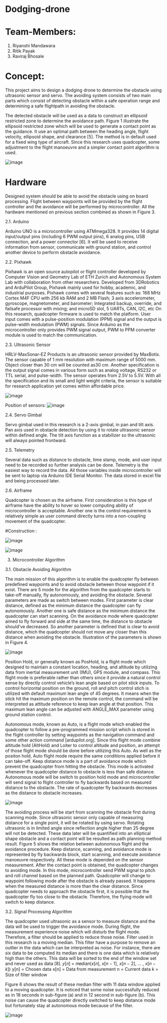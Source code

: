 # Dodging-drone

# Team-Members:
1. Riyanshi Mandawara
2. Ritik Payak
3. Raviraj Bhosale

# Concept:
This project aims to design a dodging drone to determine the obstacle using ultrasonic sensor and servo. The avoiding system consists of two main parts which consist of detecting obstacle within a safe operation range and determining a safe flightpath in avoiding the obstacle.


The detected obstacle will be used as a data to
construct an ellipsoid restricted zone to determine the avoidance path.
Figure 1 illustrate the ellipsoid restricted zone which will be used to generate a contact point as the
guidance. It use an optimal path between the heading angle, flight velocity, ellipsoid shape, and
clearance [5]. The method is in default used for a fixed wing type of aircraft. Since this research uses
quadcopter, some adjustment to the flight manoeuvre and a simpler contact point algorithm is used.

![image](https://user-images.githubusercontent.com/99550382/178240148-9b49647a-c9d6-4b79-a2ce-34185ab205f4.png)




# Hardware

Designed system should be able to avoid the obstacle using on board processing. Flight between
waypoints will be provided by the flight controller and the avoidance will be performed by
microcontroller. All the hardware mentioned on previous section combined as shown in Figure 3.

2.1. Arduino

Arduino UNO is a microcontroller using ATMmega328. It provides 14 digital input/output pins
(including 6 PWM output pins), 6 analog pins, USB connection, and a power connector [6]. It will
be used to receive information from sensor, communicate with ground station, and control another
device to perform obstacle avoidance.

2.2. Pixhawk

Pixhawk is an open source autopilot or flight controller developed by Computer Vision and
Geometry Lab of ETH Zurich and Autonomous System Lab with collaboration from other
researchers. Developed from 3DRobotics and ArduPilot Group, Pixhawk mainly used for hobby,
academic, and industrial purposes.
Pixhawk comes with several features such as: 168 MHz Cortex M4F CPU with 256 kb RAM
and 2 MB Flash; 3 axis accelerometer, gyroscope, magnetometer, and barometer; Integrated
backup, override, and failsafe processor with mixing; and microSD slot, 5 UARTs, CAN, I2C, etc
On this research, quadcopter firmware is used to match the platform. User input comes with a
pulse-position modulation (PPM) signal and the output is pulse-width modulation (PWM) signals.
Since Arduino as the microcontroller only provides PWM signal output, PWM to PPM converter
module is used to match the communication.

2.3. Ultrasonic Sensor

HRLV-MaxSonar-EZ Products is an ultrasonic sensor provided by MaxBotix. The sensor capable
of 1 mm resolution with maximum range of 5000 mm. Object closer than 30 cm will be counted as30 cm. Another specification is the output signal comes in various form such as analog voltage,
RS232 or TTL serial, and pulse-width. The sensor operates from 2.5V to 5.5V. With all the
specification and its small and light weight criteria, the sensor is suitable for research application
yet comes within affordable price.

![image](https://user-images.githubusercontent.com/99550382/178240256-6874e67b-f8f3-4786-9705-af794967e7d5.png)

Position of sensors:
![image](https://user-images.githubusercontent.com/99550382/178241479-276a6491-b628-41af-a5e7-db92c9725752.png)



2.4. Servo Gimbal

Servo gimbal used in this research is a 2-axis gimbal, in pan and tilt axis. Pan axis used in obstacle
detection by using it to rotate ultrasonic sensor within defined angle. The tilt axis function as a
stabilizer so the ultrasonic will always pointed frontward.

2.5. Telemetry

Several data such as distance to obstacle, time stamp, mode, and user input need to be recorded so
further analysis can be done. Telemetry is the easiest way to record the data. All those variables
inside microcontroller will be sent to laptop via Arduino IDE Serial Monitor. The data stored in
excel file and being processed later.

2.6. Airframe

Quadcopter is chosen as the airframe. First consideration is this type of airframe have the ability to
hover so lower computing ability of microcontroller is acceptable. Another one is the control
requirement is relatively simple as user command directly turns into a non-coupling movement of
the quadcopter.

#Construction :

![image](https://user-images.githubusercontent.com/99550382/178241323-714d0416-d09c-4cd7-bd29-74e0a8e94297.png)


![image](https://user-images.githubusercontent.com/99550382/178241387-a2969205-6ab7-41bd-9967-44d985220a20.png)



3. Microcontroller Algorithm

3.1. Obstacle Avoiding Algorithm

The main mission of this algorithm is to enable the quadcopter fly between predefined waypoints
and to avoid obstacle between those waypoint if it exist. There are 5 mode for the algorithm from
the quadcopter starts to take-off manually, fly autonomously, and avoiding the obstacle.
Several parameters are made as switch between modes. First parameter is clear distance,
defined as the minimum distance the quadcopter can fly autonomously. Another one is safe
distance as the minimum distance the quadcopter can start scanning. On the avoidance mode
where quadcopter aimed to fly forward and side at the same time, the distance to obstacle
should’ve decreased. So another parameter is defined that is clear to avoid distance, which the
quadcopter should not move any closer than this distance when avoiding the obstacle. Illustration
of the parameters is shown in Figure 4.

![image](https://user-images.githubusercontent.com/99550382/178240362-52130c74-2aea-447d-918c-2c3dc3e28b17.png)


Position Hold, or generally known as PosHold, is a flight mode which designed to maintain a
constant location, heading, and altitude by utilizing data from inertial measurement unit (IMU),
GPS module, and compass. This flight mode is preferable rather than others since it provide a
natural control sense by directly control vehicle’s lean angle based on pilot stick inputs.
To control horizontal position on the ground, roll and pitch control stich is utilized with default
maximum lean angle of 45 degrees. It means when the stick hit the maximum position on the
remote control, the command will be interpreted as attitude reference to keep lean angle at that
position. This maximum lean angle can be adjusted with ANGLE_MAX parameter using ground
station control.

Autonomous mode, known as Auto, is a flight mode which enabled the quadcopter to follow a
pre-programmed mission script which is stored in the flight controller by setting waypoints as the
navigation command and some other action command [ardupilot.org]. Since this flight mode
combine altitude hold (AltHold) and Loiter to control altitude and position, an attempt of those
flight mode should be done before utilizing this Auto. As well as the positon hold, Auto flight
mode require the same conditions applied before it can take-off.
Keep distance mode is a part of avoidance mode which prevent the quadcopter from hitting the
obstacle. This mode is activated whenever the quadcopter distance to obstacle is less than safe
distance. Autonomous mode will be switch to position hold mode and microcontroller will send
signal to flight controller to fly backwards based on measured distance to the obstacle. The rate of
quadcopter fly backwards decreases as the distance to obstacle increases.


![image](https://user-images.githubusercontent.com/99550382/178240437-b0366cda-5227-4252-926d-66a0a64dcfb8.png)


The avoiding process will be start from scanning the obstacle first during scanning mode.
Since ultrasonic sensor only capable of measuring distance for a single point, it will be rotated by
using servo. Rotating ultrasonic is in limited angle since reflection angle higher than 25 degree
will not be detected. These data later will be quantified into an elliptical shape obstacle and a
contact point will be resulted as path planning method result.
Figure 5 shows the relation between autonomous flight and the avoidance procedure. Keep
distance, scanning, and avoidance mode is represented by fly backwards block, start scanning, and
execute avoidance manoeuvre respectively. All these mode is depended on the sensor
measurement.
After the contact point is obtained, the quadcopter changes to avoiding mode. In this mode,
microcontroller send PWM signal to pitch and roll channel based on the planned path. Quadcopter
will change to waypoint following mode after the obstacle is already passed. It happens when the
measured distance is more than the clear distance. Since quadcopter needs to approach the
obstacle first, it is possible that the quadcopter fly too close to the obstacle. Therefore, the flying
mode will switch to keep distance.

3.2. Signal Processing Algorithm

The quadcopter used ultrasonic as a sensor to measure distance and the data will be used to trigger
the avoidance mode. During flight, the measurement experience noise which will disturb the flight
mode. Therefore, a filter should be applied to reduce those noise.
Filter used in this research is a moving median. This filter have a purpose to remove an outlier
in the data which can be interpreted as noise. For instance, there are six data to be computed its
median and there is one data which is relatively high than the others. This data will be sorted to the
end of the window set and never used as data [8].
𝑦[𝑛] = 𝑚𝑒𝑑𝑖𝑎𝑛(𝑥[𝑛], 𝑥[𝑛 − 1], 𝑥[𝑛 − 2], … , 𝑥[𝑛 − 𝑘])
y[n] = Chosen data
x[n] = Data from measurement
n = Current data
k = Size of filter window

Figure 6 shows the result of these median filter with 11 data window applied to a moving
quadcopter. It is noticed that some noise successfully reduced as in 18 seconds in sub-figure (a)
and in 12 second in sub-figure (b). This noise can cause the quadcopter directly switched to keep
distance mode but fortunately stay at autonomous mode because of the filter.

![image](https://user-images.githubusercontent.com/99550382/178240606-efb7cebb-92ac-4044-b80e-2827ca19b02b.png)




